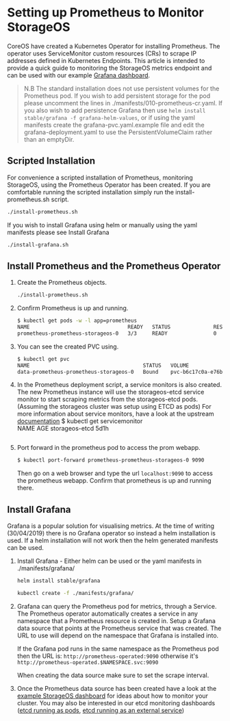 # Setting up Prometheus to Monitor StorageOS

CoreOS have created a Kubernetes Operator for installing Prometheus. The
operator uses ServiceMonitor custom resources (CRs) to scrape IP addresses
defined in Kubernetes Endpoints. This article is intended to provide a quick
guide to monitoring the StorageOS metrics endpoint and can be used with our
example [Grafana dashboard](https://grafana.com/dashboards/10093).

> N.B The standard installation does not use persistent volumes for the
> Prometheus pod. If you wish to add persistent storage for the pod please
> uncomment the lines in ./manifests/010-prometheus-cr.yaml. If you also wish
> to add persistence Grafana then use `helm install stable/grafana -f
> grafana-helm-values`, or if using the yaml manifests create the
> grafana-pvc.yaml.example file and edit the grafana-deployment.yaml to use the
> PersistentVolumeClaim rather than an emptyDir.

## Scripted Installation

For convenience a scripted installation of Prometheus, monitoring StorageOS,
using the Prometheus Operator has been created. If you are comfortable running
the scripted installation simply run the install-prometheus.sh script. 

```bash
./install-prometheus.sh
```

If you wish to install Grafana using helm or manually using the yaml manifests
please see Install Grafana

```bash
./install-grafana.sh
```


## Install Prometheus and the Prometheus Operator

1. Create the Prometheus objects.

   ```bash
   ./install-prometheus.sh
   ```

1. Confirm Prometheus is up and running.

   ```bash
   $ kubectl get pods -w -l app=prometheus
   NAME                                READY   STATUS              RESTARTS   AGE
   prometheus-prometheus-storageos-0   3/3     READY               0          1m
   ```

1. You can see the created PVC using.
    ```bash
    $ kubectl get pvc
    NAME                                     STATUS   VOLUME                                     CAPACITY   ACCESS MODES   STORAGECLASS           AGE
    data-prometheus-prometheus-storageos-0   Bound    pvc-b6c17c0a-e76b-4a0b-8fc6-46c0e1629210   1Gi        RWO            storageos-replicated   65m
    ```

1. In the Prometheus deployment script, a service monitors is also created. The new Prometheus instance will use the storageos-etcd service monitor to start scraping metrics from the storageos-etcd pods. (Assuming the storageos cluster was setup using ETCD as pods) For more information about service monitors, have a look at the upstream [documentation](https://coreos.com/operators/prometheus/docs/latest/user-guides/getting-started.html)
    $ kubectl get servicemonitor                       
    NAME             AGE
    storageos-etcd   5d1h
    ```

1. Port forward in the prometheus pod to access the prom webapp.
   ```bash
   $ kubectl port-forward prometheus-prometheus-storageos-0 9090
   ```
   Then go on a web browser and type the url `localhost:9090` to access the prometheus webapp.
   Confirm that prometheus is up and running there.

## Install Grafana

Grafana is a popular solution for visualising metrics. At the time of writing
(30/04/2019) there is no Grafana operator so instead a helm installation is
used. If a helm installation will not work then the helm generated manifests
can be used.

1. Install Grafana - Either helm can be used or the yaml manifests in
   ./manifests/grafana/
   ```bash
   helm install stable/grafana
   ```
   ```bash
   kubectl create -f ./manifests/grafana/
   ```
1. Grafana can query the Prometheus pod for metrics, through a Service. The
   Prometheus operator automatically creates a service in any namespace that a
   Prometheus resource is created in. Setup a Grafana data source that points at
   the Prometheus service that was created. The URL to use will depend on the
   namespace that Grafana is installed into.

   If the Grafana pod runs in the same namespace as the
   Prometheus pod then the URL is: `http://prometheus-operated:9090` otherwise it's
   `http://prometheus-operated.$NAMESPACE.svc:9090`

   When creating the data source make sure to set the scrape interval.

1. Once the Prometheus data source has been created have a look at the [example
   StorageOS dashboard](https://grafana.com/dashboards/10093) for ideas about
   how to monitor your cluster. You may also be interested in our etcd
   monitoring dashboards ([etcd running as
   pods](https://grafana.com/dashboards/10323), [etcd running as an external
   service](https://grafana.com/dashboards/10322))
